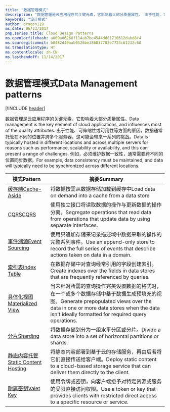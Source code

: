```yaml
---
title: "数据管理模式"
description: "数据管理是云应用程序的关键元素，它影响着大部分质量属性。 出于性能、可伸缩性或可用性等方面的原因，数据通常托管在不同的位置并跨多个服务器，这可能会带来一系列的挑战。 例如，必须维护数据一致性，通常需要跨不同的位置同步数据。"
keywords: "设计模式"
author: dragon119
ms.date: 06/23/2017
pnp.series.title: Cloud Design Patterns
ms.openlocfilehash: a009a06268f114ab7be4544dd81710612dabd8f4
ms.sourcegitcommit: b0482d49aab0526be386837702e7724c61232c60
ms.translationtype: HT
ms.contentlocale: zh-CN
ms.lasthandoff: 11/14/2017
---
```

# <a name="data-management-patterns"></a><span data-ttu-id="b6901-106">数据管理模式</span><span class="sxs-lookup"><span data-stu-id="b6901-106">Data Management patterns</span></span>

[!INCLUDE [header](../../_includes/header.md)]

<span data-ttu-id="b6901-107">数据管理是云应用程序的关键元素，它影响着大部分质量属性。</span><span class="sxs-lookup"><span data-stu-id="b6901-107">Data management is the key element of cloud applications, and influences most of the quality attributes.</span></span> <span data-ttu-id="b6901-108">出于性能、可伸缩性或可用性等方面的原因，数据通常托管在不同的位置并跨多个服务器，这可能会带来一系列的挑战。</span><span class="sxs-lookup"><span data-stu-id="b6901-108">Data is typically hosted in different locations and across multiple servers for reasons such as performance, scalability or availability, and this can present a range of challenges.</span></span> <span data-ttu-id="b6901-109">例如，必须维护数据一致性，通常需要跨不同的位置同步数据。</span><span class="sxs-lookup"><span data-stu-id="b6901-109">For example, data consistency must be maintained, and data will typically need to be synchronized across different locations.</span></span>

| <span data-ttu-id="b6901-110">模式</span><span class="sxs-lookup"><span data-stu-id="b6901-110">Pattern</span></span> | <span data-ttu-id="b6901-111">摘要</span><span class="sxs-lookup"><span data-stu-id="b6901-111">Summary</span></span> |
| ------- | ------- |
| [<span data-ttu-id="b6901-112">缓存端</span><span class="sxs-lookup"><span data-stu-id="b6901-112">Cache-Aside</span></span>](../cache-aside.md) | <span data-ttu-id="b6901-113">将数据按需从数据存储加载到缓存中</span><span class="sxs-lookup"><span data-stu-id="b6901-113">Load data on demand into a cache from a data store</span></span> |
| [<span data-ttu-id="b6901-114">CQRS</span><span class="sxs-lookup"><span data-stu-id="b6901-114">CQRS</span></span>](../cqrs.md) | <span data-ttu-id="b6901-115">使用独立接口将读取数据的操作与更新数据的操作分离。</span><span class="sxs-lookup"><span data-stu-id="b6901-115">Segregate operations that read data from operations that update data by using separate interfaces.</span></span> |
| [<span data-ttu-id="b6901-116">事件溯源</span><span class="sxs-lookup"><span data-stu-id="b6901-116">Event Sourcing</span></span>](../event-sourcing.md) | <span data-ttu-id="b6901-117">使用只追加存储来记录描述域中数据采取的操作的完整系列事件。</span><span class="sxs-lookup"><span data-stu-id="b6901-117">Use an append-only store to record the full series of events that describe actions taken on data in a domain.</span></span> |
| [<span data-ttu-id="b6901-118">索引表</span><span class="sxs-lookup"><span data-stu-id="b6901-118">Index Table</span></span>](../index-table.md) | <span data-ttu-id="b6901-119">在数据存储中对查询经常引用的字段创建索引。</span><span class="sxs-lookup"><span data-stu-id="b6901-119">Create indexes over the fields in data stores that are frequently referenced by queries.</span></span> |
| [<span data-ttu-id="b6901-120">具体化视图</span><span class="sxs-lookup"><span data-stu-id="b6901-120">Materialized View</span></span>](../materialized-view.md) | <span data-ttu-id="b6901-121">当未针对所需的查询操作完美设置数据的格式时，在一个或多个数据存储中基于数据生成预填充的视图。</span><span class="sxs-lookup"><span data-stu-id="b6901-121">Generate prepopulated views over the data in one or more data stores when the data isn't ideally formatted for required query operations.</span></span> |
| [<span data-ttu-id="b6901-122">分片</span><span class="sxs-lookup"><span data-stu-id="b6901-122">Sharding</span></span>](../sharding.md) | <span data-ttu-id="b6901-123">将数据存储划分为一组水平分区或分片。</span><span class="sxs-lookup"><span data-stu-id="b6901-123">Divide a data store into a set of horizontal partitions or shards.</span></span> |
| [<span data-ttu-id="b6901-124">静态内容托管</span><span class="sxs-lookup"><span data-stu-id="b6901-124">Static Content Hosting</span></span>](../static-content-hosting.md) | <span data-ttu-id="b6901-125">将静态内容部署到基于云的存储服务，再由后者将它们直接传送给客户端。</span><span class="sxs-lookup"><span data-stu-id="b6901-125">Deploy static content to a cloud-based storage service that can deliver them directly to the client.</span></span> |
| [<span data-ttu-id="b6901-126">附属密钥</span><span class="sxs-lookup"><span data-stu-id="b6901-126">Valet Key</span></span>](../valet-key.md) | <span data-ttu-id="b6901-127">使用令牌或密钥，向客户端授予对特定资源或服务的受限直接访问权限。</span><span class="sxs-lookup"><span data-stu-id="b6901-127">Use a token or key that provides clients with restricted direct access to a specific resource or service.</span></span> |